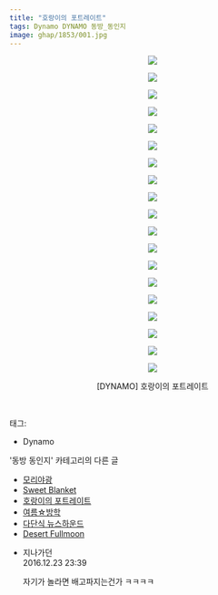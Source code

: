 ```yaml
---
title: "호랑이의 포트레이트"
tags: Dynamo DYNAMO 동방_동인지
image: ghap/1853/001.jpg
---
```

<div class="article">
<p style="text-align: center; clear: none; float: none;"><img src="{{ site.nasurl }}/ghap/1853/001.jpg"/></p>
<p style="text-align: center; clear: none; float: none;"><img src="{{ site.nasurl }}/ghap/1853/002.jpg"/></p>
<p style="text-align: center; clear: none; float: none;"><img src="{{ site.nasurl }}/ghap/1853/003.jpg"/></p>
<p style="text-align: center; clear: none; float: none;"><img src="{{ site.nasurl }}/ghap/1853/004.jpg"/></p>
<p style="text-align: center; clear: none; float: none;"><img src="{{ site.nasurl }}/ghap/1853/005.jpg"/></p>
<p style="text-align: center; clear: none; float: none;"><img src="{{ site.nasurl }}/ghap/1853/006.jpg"/></p>
<p style="text-align: center; clear: none; float: none;"><img src="{{ site.nasurl }}/ghap/1853/007.jpg"/></p>
<p style="text-align: center; clear: none; float: none;"><img src="{{ site.nasurl }}/ghap/1853/008.jpg"/></p>
<p style="text-align: center; clear: none; float: none;"><img src="{{ site.nasurl }}/ghap/1853/009.jpg"/></p>
<p style="text-align: center; clear: none; float: none;"><img src="{{ site.nasurl }}/ghap/1853/010.jpg"/></p>
<p style="text-align: center; clear: none; float: none;"><img src="{{ site.nasurl }}/ghap/1853/011.jpg"/></p>
<p style="text-align: center; clear: none; float: none;"><img src="{{ site.nasurl }}/ghap/1853/012.jpg"/></p>
<p style="text-align: center; clear: none; float: none;"><img src="{{ site.nasurl }}/ghap/1853/013.jpg"/></p>
<p style="text-align: center; clear: none; float: none;"><img src="{{ site.nasurl }}/ghap/1853/014.jpg"/></p>
<p style="text-align: center; clear: none; float: none;"><img src="{{ site.nasurl }}/ghap/1853/015.jpg"/></p>
<p style="text-align: center; clear: none; float: none;"><img src="{{ site.nasurl }}/ghap/1853/016.jpg"/></p>
<p style="text-align: center; clear: none; float: none;"><img src="{{ site.nasurl }}/ghap/1853/017.jpg"/></p>
<p style="text-align: center; clear: none; float: none;"><img src="{{ site.nasurl }}/ghap/1853/018.jpg"/></p>
<p style="text-align: center; clear: none; float: none;"><img src="{{ site.nasurl }}/ghap/1853/019.jpg"/></p>
<p style="text-align: center; clear: none; float: none;">[DYNAMO] 호랑이의 포트레이트</p>
<p><br/></p>
</div><div class="tagTrail">
<p>태그: </p>
<ul>
<li>Dynamo</li>
</ul>
</div><div class="another">
<p>'동방 동인지' 카테고리의 다른 글</p>
<ul>
<li><a href="/2016-08-26-ghap_1855">모리야광</a></li>
<li><a href="/2016-08-26-ghap_1854">Sweet Blanket</a></li>
<li><a href="/2016-08-26-ghap_1853">호랑이의 포트레이트</a></li>
<li><a href="/2016-08-26-ghap_1852">여름☆방학</a></li>
<li><a href="/2016-08-26-ghap_1851">다단식 뉴스하운드</a></li>
<li><a href="/2016-08-26-ghap_1847">Desert Fullmoon</a></li>
</ul>
</div><div class="cb_module cb_fluid">
<div class="cb_wrt cb_profile">
<div class="comment">
<ul>
<li class="cb_thumb_off" id="comment14876146">
<div class="cb_comment_area">
<div class="cb_info_area">
<div class="cb_section">
<span class="cb_nick_name">지나가던</span>
</div>
<div class="cb_section">
<span class="cb_date">2016.12.23 23:39 </span>
</div>
</div>
<div class="cb_dsc_comment">
<p class="cb_dsc">
											자기가 놀라면 배고파지는건가 ㅋㅋㅋㅋ
										</p>
</div>
</div></li>
</ul>
</div>
</div><!-- commentList close -->
</div>